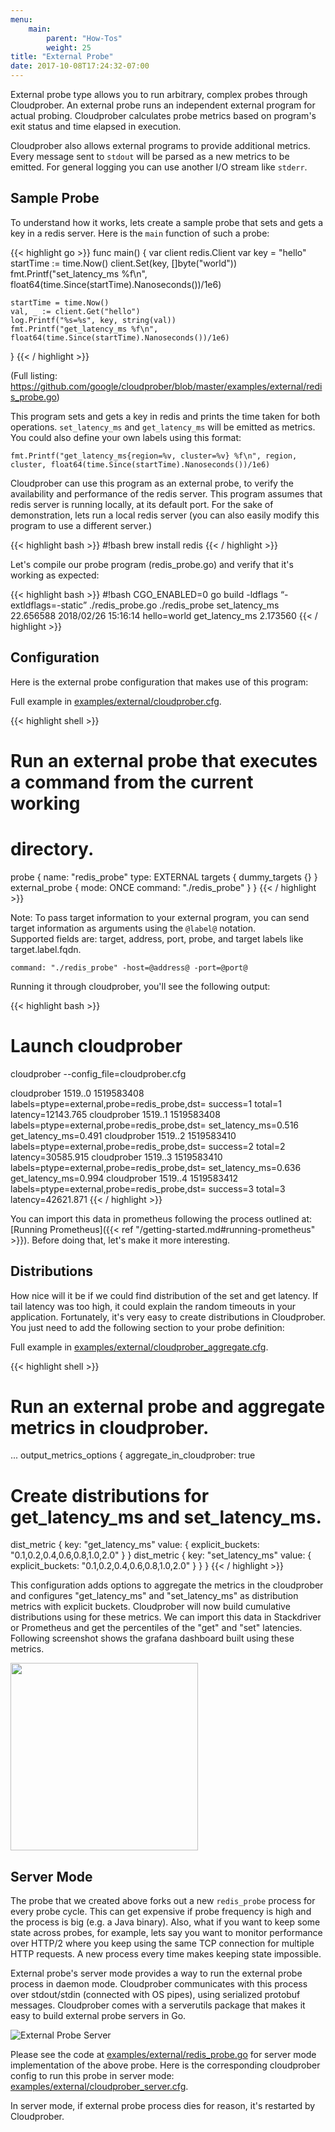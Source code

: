 ```yaml
---
menu:
    main:
        parent: "How-Tos"
        weight: 25
title: "External Probe"
date: 2017-10-08T17:24:32-07:00
---
```

External probe type allows you to run arbitrary, complex probes through
Cloudprober. An external probe runs an independent external program for actual
probing. Cloudprober calculates probe metrics based on program's exit status
and time elapsed in execution. 

Cloudprober also allows external programs to provide additional metrics.
Every message sent to `stdout` will be parsed as a new metrics to be emitted.
For general logging you can use another I/O stream  like `stderr`.

## Sample Probe
To understand how it works, lets create a sample probe that sets and gets a key
in a redis server. Here is the `main` function of such a probe:

{{< highlight go >}}
func main() {
    var client redis.Client
    var key = "hello"
    startTime := time.Now()
    client.Set(key, []byte("world"))
    fmt.Printf("set_latency_ms %f\n", float64(time.Since(startTime).Nanoseconds())/1e6)

    startTime = time.Now()
    val, _ := client.Get("hello")
    log.Printf("%s=%s", key, string(val))
    fmt.Printf("get_latency_ms %f\n", float64(time.Since(startTime).Nanoseconds())/1e6)
}
{{< / highlight >}}

(Full listing: https://github.com/google/cloudprober/blob/master/examples/external/redis_probe.go)

This program sets and gets a key in redis and prints the time taken for both operations. 
`set_latency_ms` and `get_latency_ms` will be emitted as metrics. You could also define your own labels using this format:
```
fmt.Printf("get_latency_ms{region=%v, cluster=%v} %f\n", region, cluster, float64(time.Since(startTime).Nanoseconds())/1e6)
```

Cloudprober can use this program as an external probe, to verify
the availability and performance of the redis server. This program assumes that
redis server is running locally, at its default port. For the sake of demonstration, lets run a local redis server (you can also easily modify this program to use a different server.)

{{< highlight bash >}}
#!bash
brew install redis
{{< / highlight >}}

Let's compile our probe program (redis_probe.go) and verify that it's working
as expected:

{{< highlight bash >}}
#!bash
CGO_ENABLED=0 go build -ldflags “-extldflags=-static” ./redis_probe.go
./redis_probe
set_latency_ms 22.656588
2018/02/26 15:16:14 hello=world
get_latency_ms 2.173560
{{< / highlight >}}


## Configuration
Here is the external probe configuration that makes use of this program:

Full example in [examples/external/cloudprober.cfg](https://github.com/google/cloudprober/blob/master/examples/external/cloudprober.cfg).

{{< highlight shell >}}
# Run an external probe that executes a command from the current working
# directory.
probe {
  name: "redis_probe"
  type: EXTERNAL
  targets { dummy_targets {} }
  external_probe {
    mode: ONCE
    command: "./redis_probe"
  }
}
{{< / highlight >}}

Note: To pass target information to your external program, 
you can send target information as arguments using the `@label@` notation.  
Supported fields are: target, address, port, probe, and target labels like target.label.fqdn.
```
command: "./redis_probe" -host=@address@ -port=@port@
```

Running it through cloudprober, you'll see the following output:

{{< highlight bash >}}
# Launch cloudprober
cloudprober --config_file=cloudprober.cfg

cloudprober 1519..0 1519583408 labels=ptype=external,probe=redis_probe,dst= success=1 total=1 latency=12143.765
cloudprober 1519..1 1519583408 labels=ptype=external,probe=redis_probe,dst= set_latency_ms=0.516 get_latency_ms=0.491
cloudprober 1519..2 1519583410 labels=ptype=external,probe=redis_probe,dst= success=2 total=2 latency=30585.915
cloudprober 1519..3 1519583410 labels=ptype=external,probe=redis_probe,dst= set_latency_ms=0.636 get_latency_ms=0.994
cloudprober 1519..4 1519583412 labels=ptype=external,probe=redis_probe,dst= success=3 total=3 latency=42621.871
{{< / highlight >}}

You can import this data in prometheus following the process outlined at:
[Running Prometheus]({{< ref "/getting-started.md#running-prometheus" >}}). Before doing that, let's make it more interesting.

## Distributions
How nice will it be if we could find distribution of the set and get latency. If tail latency was too high, it could explain the random timeouts in your application. Fortunately, it's very easy to create distributions in Cloudprober. You just need to add the following section to your probe definition:

Full example in [examples/external/cloudprober_aggregate.cfg](https://github.com/google/cloudprober/blob/master/examples/external/cloudprober_aggregate.cfg).

{{< highlight shell >}}
# Run an external probe and aggregate metrics in cloudprober.
...
output_metrics_options {
  aggregate_in_cloudprober: true

  # Create distributions for get_latency_ms and set_latency_ms.
  dist_metric {
    key: "get_latency_ms"
    value: {
      explicit_buckets: "0.1,0.2,0.4,0.6,0.8,1.0,2.0"
    }
  }
  dist_metric {
    key: "set_latency_ms"
    value: {
      explicit_buckets: "0.1,0.2,0.4,0.6,0.8,1.0,2.0"
    }
  }
}
{{< / highlight >}}

This configuration adds options to aggregate the metrics in the cloudprober and configures "get\_latency\_ms" and "set\_latency\_ms" as distribution metrics with explicit buckets. Cloudprober will now build cumulative distributions using
for these metrics. We can import this data in Stackdriver or Prometheus and get the percentiles of the "get" and "set" latencies. Following screenshot shows the
grafana dashboard built using these metrics.

<a href="/diagrams/redis_probe_screenshot.png"><img style="float: center;" width=300px src="/diagrams/redis_probe_screenshot.png"></a>

## Server Mode

The probe that we created above forks out a new `redis_probe` process for every
probe cycle. This can get expensive if probe frequency is high and the process is big (e.g. a Java binary). Also, what if you want to keep some state across probes, for example, lets say you want to monitor performance over HTTP/2 where you keep using the same TCP connection for multiple HTTP requests. A new process
every time makes keeping state impossible.

External probe's server mode provides a way to run the external probe process in daemon mode. Cloudprober communicates with this process over stdout/stdin (connected with OS pipes), using serialized protobuf messages. Cloudprober comes with a serverutils package that makes it easy to build external probe servers in Go.

![External Probe Server](/diagrams/external_probe_server.svg)

Please see the code at 
[examples/external/redis_probe.go](https://github.com/google/cloudprober/blob/master/examples/external/redis_probe.go) for server mode implementation of the above probe. Here is the corresponding
cloudprober config to run this probe in server mode: [examples/external/cloudprober_server.cfg](
https://github.com/google/cloudprober/blob/master/examples/external/cloudprober_server.cfg).

In server mode, if external probe process dies for reason, it's restarted by Cloudprober.
